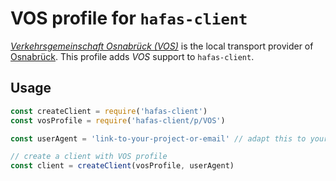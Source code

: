 # VOS profile for `hafas-client`

[*Verkehrsgemeinschaft Osnabrück (VOS)*](https://de.wikipedia.org/wiki/Verkehrsgemeinschaft_Osnabrück) is the local transport provider of [Osnabrück](https://en.wikipedia.org/wiki/Osnabrück). This profile adds *VOS* support to `hafas-client`.

## Usage

```js
const createClient = require('hafas-client')
const vosProfile = require('hafas-client/p/VOS')

const userAgent = 'link-to-your-project-or-email' // adapt this to your project!

// create a client with VOS profile
const client = createClient(vosProfile, userAgent)
```
